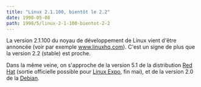 ```yaml
---
title: "Linux 2.1.100, bientôt le 2.2"
date: 1998-05-08
path: 1998/5/linux-2-1-100-bientot-2-2
---
```


<P>
La version 2.1.100 du noyau de développement de Linux vient d'être
annoncée (voir par exemple <A HREF="http://www.linuxhq.com/kpatch21.html">www.linuxhq.com</A>). C'est un signe de plus que la version 2.2 (stable)
est proche.
</P>

<P>
Dans la même veine, on s'approche de la version 5.1 de la distribution <A HREF="http://www.redhat.com/">Red Hat</A> (sortie officielle possible
pour <A HREF="http://www.linuxexpo.org/">Linux Expo</A>, fin mai),
et de la version 2.0 de la <A HREF="http://www.debian.org/">Debian</A>.
</P>


